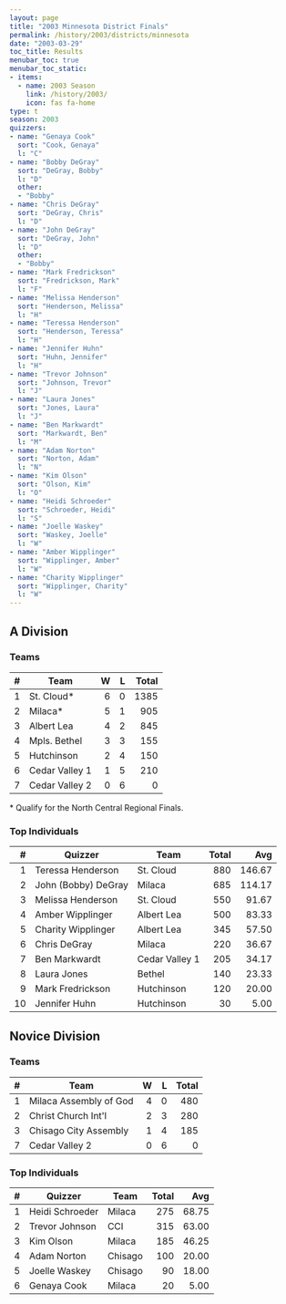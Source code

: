 ```yaml
---
layout: page
title: "2003 Minnesota District Finals"
permalink: /history/2003/districts/minnesota
date: "2003-03-29"
toc_title: Results
menubar_toc: true
menubar_toc_static:
- items:
  - name: 2003 Season
    link: /history/2003/
    icon: fas fa-home
type: t
season: 2003
quizzers:
- name: "Genaya Cook"
  sort: "Cook, Genaya"
  l: "C"
- name: "Bobby DeGray"
  sort: "DeGray, Bobby"
  l: "D"
  other:
  - "Bobby"
- name: "Chris DeGray"
  sort: "DeGray, Chris"
  l: "D"
- name: "John DeGray"
  sort: "DeGray, John"
  l: "D"
  other:
  - "Bobby"
- name: "Mark Fredrickson"
  sort: "Fredrickson, Mark"
  l: "F"
- name: "Melissa Henderson"
  sort: "Henderson, Melissa"
  l: "H"
- name: "Teressa Henderson"
  sort: "Henderson, Teressa"
  l: "H"
- name: "Jennifer Huhn"
  sort: "Huhn, Jennifer"
  l: "H"
- name: "Trevor Johnson"
  sort: "Johnson, Trevor"
  l: "J"
- name: "Laura Jones"
  sort: "Jones, Laura"
  l: "J"
- name: "Ben Markwardt"
  sort: "Markwardt, Ben"
  l: "M"
- name: "Adam Norton"
  sort: "Norton, Adam"
  l: "N"
- name: "Kim Olson"
  sort: "Olson, Kim"
  l: "O"
- name: "Heidi Schroeder"
  sort: "Schroeder, Heidi"
  l: "S"
- name: "Joelle Waskey"
  sort: "Waskey, Joelle"
  l: "W"
- name: "Amber Wipplinger"
  sort: "Wipplinger, Amber"
  l: "W"
- name: "Charity Wipplinger"
  sort: "Wipplinger, Charity"
  l: "W"
---
```


## A Division

### Teams

|    # | Team           |    W |    L | Total |
| ---: | -------------- | ---: | ---: | ----: |
|    1 | St. Cloud*     |    6 |    0 |  1385 |
|    2 | Milaca*        |    5 |    1 |   905 |
|    3 | Albert Lea     |    4 |    2 |   845 |
|    4 | Mpls. Bethel   |    3 |    3 |   155 |
|    5 | Hutchinson     |    2 |    4 |   150 |
|    6 | Cedar Valley 1 |    1 |    5 |   210 |
|    7 | Cedar Valley 2 |    0 |    6 |     0 |

\* Qualify for the North Central Regional Finals.

### Top Individuals

|    # | Quizzer             | Team           | Total |    Avg |
| ---: | ------------------- | -------------- | ----: | -----: |
|    1 | Teressa Henderson   | St. Cloud      |   880 | 146.67 |
|    2 | John (Bobby) DeGray | Milaca         |   685 | 114.17 |
|    3 | Melissa Henderson   | St. Cloud      |   550 |  91.67 |
|    4 | Amber Wipplinger    | Albert Lea     |   500 |  83.33 |
|    5 | Charity Wipplinger  | Albert Lea     |   345 |  57.50 |
|    6 | Chris DeGray        | Milaca         |   220 |  36.67 |
|    7 | Ben Markwardt       | Cedar Valley 1 |   205 |  34.17 |
|    8 | Laura Jones         | Bethel         |   140 |  23.33 |
|    9 | Mark Fredrickson    | Hutchinson     |   120 |  20.00 |
|   10 | Jennifer Huhn       | Hutchinson     |    30 |   5.00 |

## Novice Division

### Teams

|    # | Team                   |    W |    L | Total |
| ---: | ---------------------- | ---: | ---: | ----: |
|    1 | Milaca Assembly of God |    4 |    0 |   480 |
|    2 | Christ Church Int'l    |    2 |    3 |   280 |
|    3 | Chisago City Assembly  |    1 |    4 |   185 |
|    7 | Cedar Valley 2         |    0 |    6 |     0 |

### Top Individuals

|    # | Quizzer         | Team    | Total |   Avg |
| ---: | --------------- | ------- | ----: | ----: |
|    1 | Heidi Schroeder | Milaca  |   275 | 68.75 |
|    2 | Trevor Johnson  | CCI     |   315 | 63.00 |
|    3 | Kim Olson       | Milaca  |   185 | 46.25 |
|    4 | Adam Norton     | Chisago |   100 | 20.00 |
|    5 | Joelle Waskey   | Chisago |    90 | 18.00 |
|    6 | Genaya Cook     | Milaca  |    20 |  5.00 |